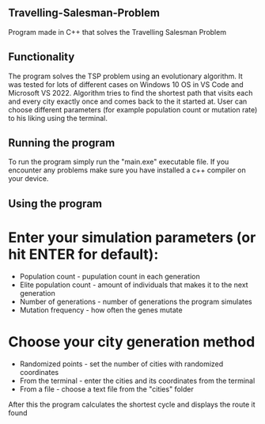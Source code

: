 ## Travelling-Salesman-Problem
Program made in C++ that solves the Travelling Salesman Problem

## Functionality
The program solves the TSP problem using an evolutionary algorithm. 
It was tested for lots of different cases on Windows 10 OS in VS Code and Microsoft VS 2022.
Algorithm tries to find the shortest path that visits each and every city exactly once and comes back to the it started at.
User can choose different parameters (for example population count or mutation rate) to his liking using the terminal.

## Running the program
To run the program simply run the "main.exe" executable file.
If you encounter any problems make sure you have installed a c++ compiler on your device.

## Using the program
# Enter your simulation parameters (or hit ENTER for default):
- Population count -       pupulation count in each generation
- Elite population count - amount of individuals that makes it to the next generation
- Number of generations -  number of generations the program simulates
- Mutation frequency -     how often the genes mutate

# Choose your city generation method
- Randomized points -      set the number of cities with randomized coordinates
- From the terminal -      enter the cities and its coordinates from the terminal
- From a file -            choose a text file from the "cities" folder

After this the program calculates the shortest cycle and displays the route it found
